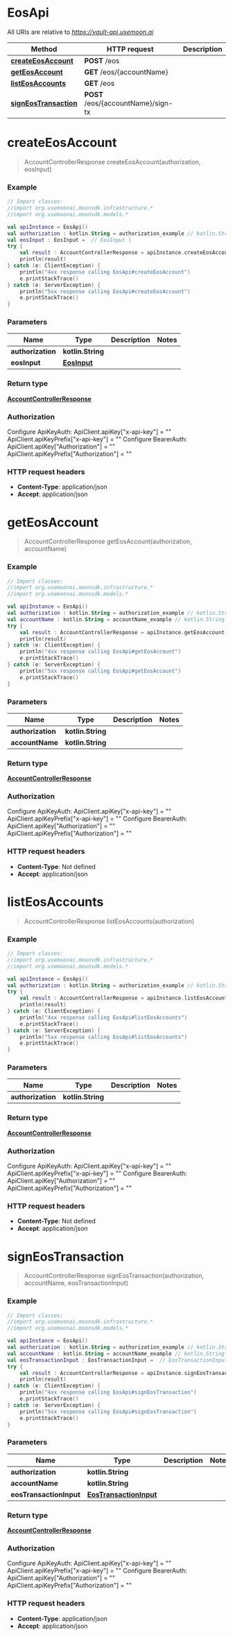 # EosApi

All URIs are relative to *https://vault-api.usemoon.ai*

Method | HTTP request | Description
------------- | ------------- | -------------
[**createEosAccount**](EosApi.md#createEosAccount) | **POST** /eos | 
[**getEosAccount**](EosApi.md#getEosAccount) | **GET** /eos/{accountName} | 
[**listEosAccounts**](EosApi.md#listEosAccounts) | **GET** /eos | 
[**signEosTransaction**](EosApi.md#signEosTransaction) | **POST** /eos/{accountName}/sign-tx | 


<a id="createEosAccount"></a>
# **createEosAccount**
> AccountControllerResponse createEosAccount(authorization, eosInput)



### Example
```kotlin
// Import classes:
//import org.usemoonai.moonsdk.infrastructure.*
//import org.usemoonai.moonsdk.models.*

val apiInstance = EosApi()
val authorization : kotlin.String = authorization_example // kotlin.String | 
val eosInput : EosInput =  // EosInput | 
try {
    val result : AccountControllerResponse = apiInstance.createEosAccount(authorization, eosInput)
    println(result)
} catch (e: ClientException) {
    println("4xx response calling EosApi#createEosAccount")
    e.printStackTrace()
} catch (e: ServerException) {
    println("5xx response calling EosApi#createEosAccount")
    e.printStackTrace()
}
```

### Parameters

Name | Type | Description  | Notes
------------- | ------------- | ------------- | -------------
 **authorization** | **kotlin.String**|  |
 **eosInput** | [**EosInput**](EosInput.md)|  |

### Return type

[**AccountControllerResponse**](AccountControllerResponse.md)

### Authorization


Configure ApiKeyAuth:
    ApiClient.apiKey["x-api-key"] = ""
    ApiClient.apiKeyPrefix["x-api-key"] = ""
Configure BearerAuth:
    ApiClient.apiKey["Authorization"] = ""
    ApiClient.apiKeyPrefix["Authorization"] = ""

### HTTP request headers

 - **Content-Type**: application/json
 - **Accept**: application/json

<a id="getEosAccount"></a>
# **getEosAccount**
> AccountControllerResponse getEosAccount(authorization, accountName)



### Example
```kotlin
// Import classes:
//import org.usemoonai.moonsdk.infrastructure.*
//import org.usemoonai.moonsdk.models.*

val apiInstance = EosApi()
val authorization : kotlin.String = authorization_example // kotlin.String | 
val accountName : kotlin.String = accountName_example // kotlin.String | 
try {
    val result : AccountControllerResponse = apiInstance.getEosAccount(authorization, accountName)
    println(result)
} catch (e: ClientException) {
    println("4xx response calling EosApi#getEosAccount")
    e.printStackTrace()
} catch (e: ServerException) {
    println("5xx response calling EosApi#getEosAccount")
    e.printStackTrace()
}
```

### Parameters

Name | Type | Description  | Notes
------------- | ------------- | ------------- | -------------
 **authorization** | **kotlin.String**|  |
 **accountName** | **kotlin.String**|  |

### Return type

[**AccountControllerResponse**](AccountControllerResponse.md)

### Authorization


Configure ApiKeyAuth:
    ApiClient.apiKey["x-api-key"] = ""
    ApiClient.apiKeyPrefix["x-api-key"] = ""
Configure BearerAuth:
    ApiClient.apiKey["Authorization"] = ""
    ApiClient.apiKeyPrefix["Authorization"] = ""

### HTTP request headers

 - **Content-Type**: Not defined
 - **Accept**: application/json

<a id="listEosAccounts"></a>
# **listEosAccounts**
> AccountControllerResponse listEosAccounts(authorization)



### Example
```kotlin
// Import classes:
//import org.usemoonai.moonsdk.infrastructure.*
//import org.usemoonai.moonsdk.models.*

val apiInstance = EosApi()
val authorization : kotlin.String = authorization_example // kotlin.String | 
try {
    val result : AccountControllerResponse = apiInstance.listEosAccounts(authorization)
    println(result)
} catch (e: ClientException) {
    println("4xx response calling EosApi#listEosAccounts")
    e.printStackTrace()
} catch (e: ServerException) {
    println("5xx response calling EosApi#listEosAccounts")
    e.printStackTrace()
}
```

### Parameters

Name | Type | Description  | Notes
------------- | ------------- | ------------- | -------------
 **authorization** | **kotlin.String**|  |

### Return type

[**AccountControllerResponse**](AccountControllerResponse.md)

### Authorization


Configure ApiKeyAuth:
    ApiClient.apiKey["x-api-key"] = ""
    ApiClient.apiKeyPrefix["x-api-key"] = ""
Configure BearerAuth:
    ApiClient.apiKey["Authorization"] = ""
    ApiClient.apiKeyPrefix["Authorization"] = ""

### HTTP request headers

 - **Content-Type**: Not defined
 - **Accept**: application/json

<a id="signEosTransaction"></a>
# **signEosTransaction**
> AccountControllerResponse signEosTransaction(authorization, accountName, eosTransactionInput)



### Example
```kotlin
// Import classes:
//import org.usemoonai.moonsdk.infrastructure.*
//import org.usemoonai.moonsdk.models.*

val apiInstance = EosApi()
val authorization : kotlin.String = authorization_example // kotlin.String | 
val accountName : kotlin.String = accountName_example // kotlin.String | 
val eosTransactionInput : EosTransactionInput =  // EosTransactionInput | 
try {
    val result : AccountControllerResponse = apiInstance.signEosTransaction(authorization, accountName, eosTransactionInput)
    println(result)
} catch (e: ClientException) {
    println("4xx response calling EosApi#signEosTransaction")
    e.printStackTrace()
} catch (e: ServerException) {
    println("5xx response calling EosApi#signEosTransaction")
    e.printStackTrace()
}
```

### Parameters

Name | Type | Description  | Notes
------------- | ------------- | ------------- | -------------
 **authorization** | **kotlin.String**|  |
 **accountName** | **kotlin.String**|  |
 **eosTransactionInput** | [**EosTransactionInput**](EosTransactionInput.md)|  |

### Return type

[**AccountControllerResponse**](AccountControllerResponse.md)

### Authorization


Configure ApiKeyAuth:
    ApiClient.apiKey["x-api-key"] = ""
    ApiClient.apiKeyPrefix["x-api-key"] = ""
Configure BearerAuth:
    ApiClient.apiKey["Authorization"] = ""
    ApiClient.apiKeyPrefix["Authorization"] = ""

### HTTP request headers

 - **Content-Type**: application/json
 - **Accept**: application/json

